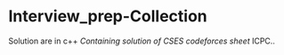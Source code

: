 # Interview_prep-Collection
Solution are in c++
*Containing solution of CSES codeforces sheet*
ICPC..
